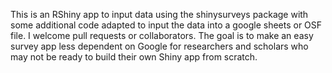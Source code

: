 This is an RShiny app to input data using the shinysurveys package with some additional code adapted to input the data into a google sheets or OSF file.  I welcome pull requests or collaborators.  The goal is to make an easy survey app less dependent on Google for researchers and scholars who may not be ready to build their own Shiny app from scratch.
